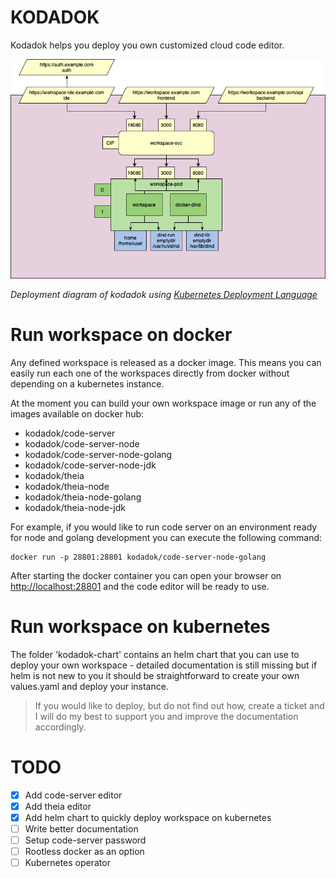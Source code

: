 # KODADOK

Kodadok helps you deploy you own customized cloud code editor.

![Kodadok solution](./doc/images/kodadok_architecture.png)

*Deployment diagram of kodadok using [Kubernetes Deployment Language](https://www.openshift.com/blog/kdl-notation-kubernetes-app-deploy)*

# Run workspace on docker

Any defined workspace is released as a docker image. This means you can easily run each one of the workspaces directly from docker without depending on a kubernetes instance.

At the moment you can build your own workspace image or run any of the images available on docker hub:

- kodadok/code-server
- kodadok/code-server-node
- kodadok/code-server-node-golang
- kodadok/code-server-node-jdk
- kodadok/theia
- kodadok/theia-node
- kodadok/theia-node-golang
- kodadok/theia-node-jdk

For example, if you would like to run code server on an environment ready for node and golang development you can execute the following command:

```console
docker run -p 28801:28801 kodadok/code-server-node-golang
```

After starting the docker container you can open your browser on [http://localhost:28801](http://localhost:28801) and the code editor will be ready to use.

# Run workspace on kubernetes

The folder 'kodadok-chart' contains an helm chart that you can use to deploy your own workspace - detailed documentation is still missing but if helm is not new to you it should be straightforward to create your own values.yaml and deploy your instance.

> If you would like to deploy, but do not find out how, create a ticket and I will do my best to support you and improve the documentation accordingly.

# TODO

- [x] Add code-server editor
- [x] Add theia editor
- [x] Add helm chart to quickly deploy workspace on kubernetes
- [ ] Write better documentation
- [ ] Setup code-server password 
- [ ] Rootless docker as an option
- [ ] Kubernetes operator
